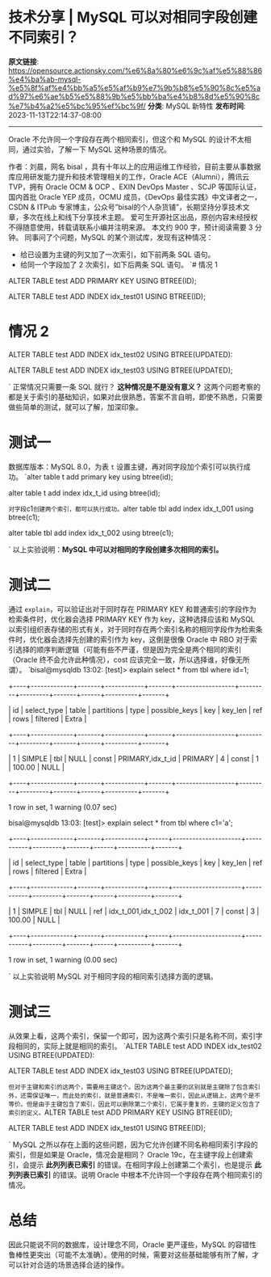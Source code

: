 # 技术分享 | MySQL 可以对相同字段创建不同索引？

**原文链接**: https://opensource.actionsky.com/%e6%8a%80%e6%9c%af%e5%88%86%e4%ba%ab-mysql-%e5%8f%af%e4%bb%a5%e5%af%b9%e7%9b%b8%e5%90%8c%e5%ad%97%e6%ae%b5%e5%88%9b%e5%bb%ba%e4%b8%8d%e5%90%8c%e7%b4%a2%e5%bc%95%ef%bc%9f/
**分类**: MySQL 新特性
**发布时间**: 2023-11-13T22:14:37-08:00

---

Oracle 不允许同一个字段存在两个相同索引，但这个和 MySQL 的设计不太相同，通过实验，了解一下 MySQL 这种场景的情况。
> 
作者：刘晨，网名 bisal ，具有十年以上的应用运维工作经验，目前主要从事数据库应用研发能力提升和技术管理相关的工作，Oracle ACE（Alumni），腾讯云TVP，拥有 Oracle OCM & OCP 、EXIN DevOps Master 、SCJP 等国际认证，国内首批 Oracle YEP 成员，OCMU 成员，《DevOps 最佳实践》中文译者之一，CSDN & ITPub 专家博主，公众号”bisal的个人杂货铺”，长期坚持分享技术文章，多次在线上和线下分享技术主题。
爱可生开源社区出品，原创内容未经授权不得随意使用，转载请联系小编并注明来源。
本文约 900 字，预计阅读需要 3 分钟。
同事问了个问题，MySQL 的某个测试库，发现有这种情况：
- 给已设置为主键的列又加了一次索引，如下前两条 SQL 语句。
- 给同一个字段加了 2 次索引，如下后两条 SQL 语句。
`# 情况 1
ALTER TABLE test ADD PRIMARY KEY USING BTREE(ID);
ALTER TABLE test ADD INDEX idx_test01 USING BTREE(ID);
# 情况 2
ALTER TABLE test ADD INDEX idx_test02 USING BTREE(UPDATED):
ALTER TABLE test ADD INDEX idx_test03 USING BTREE(UPDATED);
`
正常情况只需要一条 SQL 就行？
**这种情况是不是没有意义？**
这两个问题考察的都是关于索引的基础知识，如果对此很熟悉，答案不言自明，即使不熟悉，只需要做些简单的测试，就可以了解，加深印象。
# 测试一
数据库版本：MySQL 8.0，为表 `t` 设置主键，再对同字段加个索引可以执行成功。
`alter table t add primary key using btree(id);
alter table t add index idx_t_id using btree(id);
`
对字段 `c1` 创建两个索引，都可以执行成功。
`alter table tbl add index idx_t_001 using btree(c1);
alter table tbl add index idx_t_002 using btree(c1);
`
以上实验说明：**MySQL 中可以对相同的字段创建多次相同的索引。**
# 测试二
通过 `explain`，可以验证出对于同时存在 PRIMARY KEY 和普通索引的字段作为检索条件时，优化器会选择 PRIMARY KEY 作为 key，这种选择应该和 MySQL 以索引组织表存储的形式有关，对于同时存在两个索引名称的相同字段作为检索条件时，优化器会选择先创建的索引作为 key，这倒是很像 Oracle 中 RBO 对于索引选择的顺序判断逻辑（可能有些不严谨，但是因为完全是两个相同的索引（Oracle 终不会允许此种情况），cost 应该完全一致，所以选择谁，好像无所谓）。
`bisal@mysqldb 13:02:  [test]> explain select * from tbl where id=1;
+----+-------------+-------+------------+-------+------------------+---------+---------+-------+------+----------+-------+
| id | select_type | table | partitions | type  | possible_keys    | key     | key_len | ref   | rows | filtered | Extra |
+----+-------------+-------+------------+-------+------------------+---------+---------+-------+------+----------+-------+
|  1 | SIMPLE      | tbl   | NULL       | const | PRIMARY,idx_t_id | PRIMARY | 4       | const |    1 |   100.00 | NULL  |
+----+-------------+-------+------------+-------+------------------+---------+---------+-------+------+----------+-------+
1 row in set, 1 warning (0.07 sec)
bisal@mysqldb 13:03:  [test]> explain select * from tbl where c1='a';
+----+-------------+-------+------------+------+---------------------+-----------+---------+-------+------+----------+-------+
| id | select_type | table | partitions | type | possible_keys       | key       | key_len | ref   | rows | filtered | Extra |
+----+-------------+-------+------------+------+---------------------+-----------+---------+-------+------+----------+-------+
|  1 | SIMPLE      | tbl   | NULL       | ref  | idx_t_001,idx_t_002 | idx_t_001 | 7       | const |    3 |   100.00 | NULL  |
+----+-------------+-------+------------+------+---------------------+-----------+---------+-------+------+----------+-------+
1 row in set, 1 warning (0.00 sec)
`
以上实验说明 MySQL 对于相同字段的相同索引选择方面的逻辑。
# 测试三
从效果上看，这两个索引，保留一个即可，因为这两个索引只是名称不同，索引字段相同的，实际上就是相同的索引。
`ALTER TABLE test ADD INDEX idx_test02 USING BTREE(UPDATED):
ALTER TABLE test ADD INDEX idx_test03 USING BTREE(UPDATED);
`
但对于主键和索引的这两个，需要用主键这个。因为这两个最主要的区别就是主键除了包含索引外，还需保证唯一，而此处的索引，就是普通索引，不是唯一索引，因此从逻辑上，这两个是不等价。但是由于主键包含了索引，因此可以删除第二个索引，它属于重复的，主键的定义包含了索引的定义。
`ALTER TABLE test ADD PRIMARY KEY USING BTREE(ID);
ALTER TABLE test ADD INDEX idx_test01 USING BTREE(ID);
`
MySQL 之所以存在上面的这些问题，因为它允许创建不同名称相同索引字段的索引，但是如果是 Oracle，情况会是相同？
Oracle 19c，在主键字段上创建索引，会提示 **此列列表已索引** 的错误。在相同字段上创建第二个索引，也是提示 **此列列表已索引** 的错误。说明 Oracle 中根本不允许同一个字段存在两个相同索引的情况。
# 总结
因此只能说不同的数据库，设计理念不同，Oracle 更严谨些，MySQL 的容错性鲁棒性更突出（可能不太准确）。使用的时候，需要对这些基础能够有所了解，才可以针对合适的场景选择合适的操作。